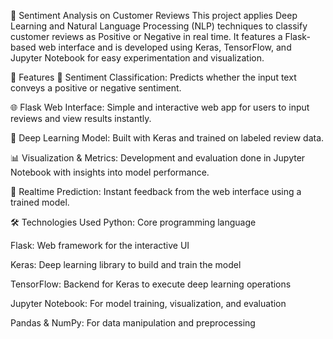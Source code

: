 🧠 Sentiment Analysis on Customer Reviews
This project applies Deep Learning and Natural Language Processing (NLP) techniques to classify customer reviews as Positive or Negative in real time. It features a Flask-based web interface and is developed using Keras, TensorFlow, and Jupyter Notebook for easy experimentation and visualization.

🚀 Features
🧠 Sentiment Classification: Predicts whether the input text conveys a positive or negative sentiment.

🌐 Flask Web Interface: Simple and interactive web app for users to input reviews and view results instantly.

🤖 Deep Learning Model: Built with Keras and trained on labeled review data.

📊 Visualization & Metrics: Development and evaluation done in Jupyter Notebook with insights into model performance.

🧪 Realtime Prediction: Instant feedback from the web interface using a trained model.

🛠️ Technologies Used
Python: Core programming language

Flask: Web framework for the interactive UI

Keras: Deep learning library to build and train the model

TensorFlow: Backend for Keras to execute deep learning operations

Jupyter Notebook: For model training, visualization, and evaluation

Pandas & NumPy: For data manipulation and preprocessing
